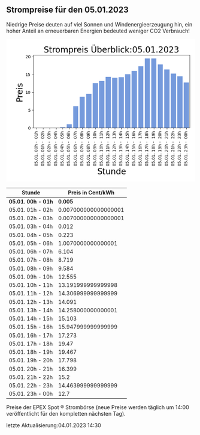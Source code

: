 
## Strompreise für den 05.01.2023

Niedrige Preise deuten auf viel Sonnen und Windenergieerzeugung hin, ein hoher Anteil an erneuerbaren Energien bedeuted weniger CO2 Verbrauch!

![Strompreis übersicht](imgs/strompreis_uebersicht.png)

| Stunde | Preis in Cent/kWh |
|---|---|
| **05.01. 00h -  01h** | **0.005** | 
| 05.01. 01h -  02h | 0.007000000000000001 | 
| 05.01. 02h -  03h | 0.007000000000000001 | 
| 05.01. 03h -  04h | 0.012 | 
| 05.01. 04h -  05h | 0.223 | 
| 05.01. 05h -  06h | 1.0070000000000001 | 
| 05.01. 06h -  07h | 6.104 | 
| 05.01. 07h -  08h | 8.719 | 
| 05.01. 08h -  09h | 9.584 | 
| 05.01. 09h -  10h | 12.555 | 
| 05.01. 10h -  11h | 13.191999999999998 | 
| 05.01. 11h -  12h | 14.306999999999999 | 
| 05.01. 12h -  13h | 14.091 | 
| 05.01. 13h -  14h | 14.258000000000001 | 
| 05.01. 14h -  15h | 15.103 | 
| 05.01. 15h -  16h | 15.947999999999999 | 
| 05.01. 16h -  17h | 17.273 | 
| 05.01. 17h -  18h | 19.47 | 
| 05.01. 18h -  19h | 19.467 | 
| 05.01. 19h -  20h | 17.798 | 
| 05.01. 20h -  21h | 16.399 | 
| 05.01. 21h -  22h | 15.2 | 
| 05.01. 22h -  23h | 14.463999999999999 | 
| 05.01. 23h -  00h | 12.7 | 

Preise der EPEX Spot ® Strombörse (neue Preise werden täglich um 14:00 veröffentlicht für den kompletten nächsten Tag).

letzte Aktualisierung:04.01.2023 14:30